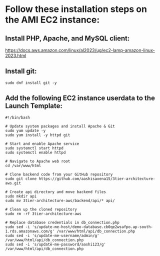 # Follow these installation steps on the AMI EC2 instance:

## Install PHP, Apache, and MySQL client:
https://docs.aws.amazon.com/linux/al2023/ug/ec2-lamp-amazon-linux-2023.html

## Install git:
```
sudo dnf install git -y
```

## Add the following EC2 instance userdata to the Launch Template:
```
#!/bin/bash

# Update system packages and install Apache & Git
sudo yum update -y
sudo yum install -y httpd git

# Start and enable Apache service
sudo systemctl start httpd
sudo systemctl enable httpd

# Navigate to Apache web root
cd /var/www/html

# Clone backend code from your GitHub repository
sudo git clone https://github.com/aashisaxena15/3tier-architecture-aws.git

# Create api directory and move backend files
sudo mkdir api
sudo mv 3tier-architecture-aws/backend/api/* api/

# Clean up the cloned repository
sudo rm -rf 3tier-architecture-aws

# Replace database credentials in db_connection.php
sudo sed -i 's/update-me-host/demo-database.cb0qe2wsafpo.ap-south-1.rds.amazonaws.com/g' /var/www/html/api/db_connection.php
sudo sed -i 's/update-me-username/admin/g' /var/www/html/api/db_connection.php
sudo sed -i 's/update-me-password/aashi123/g' /var/www/html/api/db_connection.php
```

